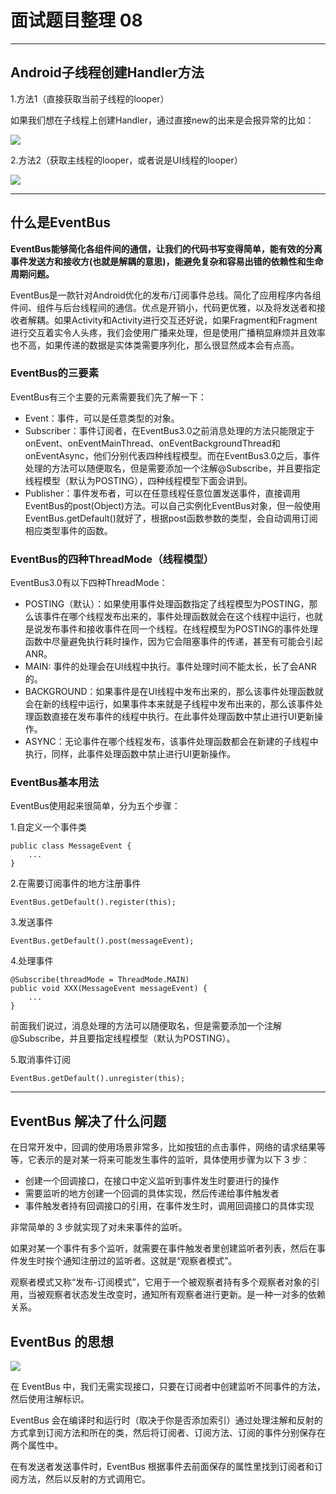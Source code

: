 # 面试题目整理 08
<hr>     
  
## Android子线程创建Handler方法   
  
1.方法1（直接获取当前子线程的looper）  
  
如果我们想在子线程上创建Handler，通过直接new的出来是会报异常的比如：   
  
![](https://i.imgur.com/0R2EqjE.jpg)   
   
2.方法2（获取主线程的looper，或者说是UI线程的looper）   
   
![](https://i.imgur.com/LBPpxSA.jpg)   
   
---  
  
## 什么是EventBus   
   
**EventBus能够简化各组件间的通信，让我们的代码书写变得简单，能有效的分离事件发送方和接收方(也就是解耦的意思)，能避免复杂和容易出错的依赖性和生命周期问题。**      
   
EventBus是一款针对Android优化的发布/订阅事件总线。简化了应用程序内各组件间、组件与后台线程间的通信。优点是开销小，代码更优雅，以及将发送者和接收者解耦。如果Activity和Activity进行交互还好说，如果Fragment和Fragment进行交互着实令人头疼，我们会使用广播来处理，但是使用广播稍显麻烦并且效率也不高，如果传递的数据是实体类需要序列化，那么很显然成本会有点高。
   
### EventBus的三要素  
EventBus有三个主要的元素需要我们先了解一下：   

* Event：事件，可以是任意类型的对象。
* Subscriber：事件订阅者，在EventBus3.0之前消息处理的方法只能限定于onEvent、onEventMainThread、onEventBackgroundThread和onEventAsync，他们分别代表四种线程模型。而在EventBus3.0之后，事件处理的方法可以随便取名，但是需要添加一个注解@Subscribe，并且要指定线程模型（默认为POSTING），四种线程模型下面会讲到。
* Publisher：事件发布者，可以在任意线程任意位置发送事件，直接调用EventBus的post(Object)方法。可以自己实例化EventBus对象，但一般使用EventBus.getDefault()就好了，根据post函数参数的类型，会自动调用订阅相应类型事件的函数。   

### EventBus的四种ThreadMode（线程模型）
EventBus3.0有以下四种ThreadMode：

* POSTING（默认）：如果使用事件处理函数指定了线程模型为POSTING，那么该事件在哪个线程发布出来的，事件处理函数就会在这个线程中运行，也就是说发布事件和接收事件在同一个线程。在线程模型为POSTING的事件处理函数中尽量避免执行耗时操作，因为它会阻塞事件的传递，甚至有可能会引起ANR。
* MAIN: 事件的处理会在UI线程中执行。事件处理时间不能太长，长了会ANR的。
* BACKGROUND：如果事件是在UI线程中发布出来的，那么该事件处理函数就会在新的线程中运行，如果事件本来就是子线程中发布出来的，那么该事件处理函数直接在发布事件的线程中执行。在此事件处理函数中禁止进行UI更新操作。
* ASYNC：无论事件在哪个线程发布，该事件处理函数都会在新建的子线程中执行，同样，此事件处理函数中禁止进行UI更新操作。   

### EventBus基本用法
EventBus使用起来很简单，分为五个步骤：   

1.自定义一个事件类   

	public class MessageEvent {
    	...
	}  
   
2.在需要订阅事件的地方注册事件  
  
	EventBus.getDefault().register(this);   
   
3.发送事件   
   
	EventBus.getDefault().post(messageEvent);   
   
4.处理事件   
   
	@Subscribe(threadMode = ThreadMode.MAIN)
	public void XXX(MessageEvent messageEvent) {
    	...
	}   
   
前面我们说过，消息处理的方法可以随便取名，但是需要添加一个注解@Subscribe，并且要指定线程模型（默认为POSTING）。   
   
5.取消事件订阅   
   
	EventBus.getDefault().unregister(this);   
   
---   
   
## EventBus 解决了什么问题
在日常开发中，回调的使用场景非常多，比如按钮的点击事件，网络的请求结果等等，它表示的是对某一将来可能发生事件的监听，具体使用步骤为以下 3 步：

* 创建一个回调接口，在接口中定义监听到事件发生时要进行的操作
* 需要监听的地方创建一个回调的具体实现，然后传递给事件触发者
* 事件触发者持有回调接口的引用，在事件发生时，调用回调接口的具体实现  


非常简单的 3 步就实现了对未来事件的监听。    
   
如果对某一个事件有多个监听，就需要在事件触发者里创建监听者列表，然后在事件发生时挨个通知注册过的监听者。这就是“观察者模式”。   

观察者模式又称“发布-订阅模式”，它用于一个被观察者持有多个观察者对象的引用，当被观察者状态发生改变时，通知所有观察者进行更新。是一种一对多的依赖关系。    
   
## EventBus 的思想   
   
![](https://i.imgur.com/vi13PsG.png)   
   
在 EventBus 中，我们无需实现接口，只要在订阅者中创建监听不同事件的方法，然后使用注解标识。

EventBus 会在编译时和运行时（取决于你是否添加索引）通过处理注解和反射的方式拿到订阅方法和所在的类，然后将订阅者、订阅方法、订阅的事件分别保存在两个属性中。

在有发送者发送事件时，EventBus 根据事件去前面保存的属性里找到订阅者和订阅方法，然后以反射的方式调用它。   
   
